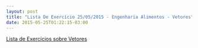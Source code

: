 ```yaml
---
layout: post
title: "Lista De Exercício 25/05/2015 - Engenharia Alimentos - Vetores"
date: 2015-05-25T01:22:15-03:00
---
```



[Lista de Exercícios sobre Vetores](http://tinyurl.com/lista-vetores)
